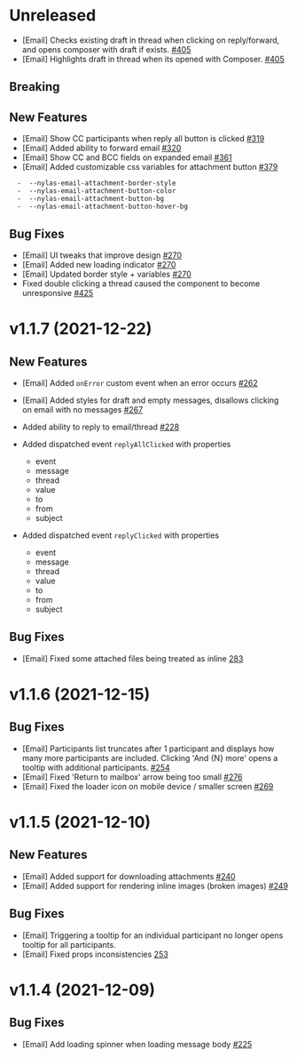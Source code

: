 # Unreleased

- [Email] Checks existing draft in thread when clicking on reply/forward, and opens composer with draft if exists. [#405](https://github.com/nylas/components/pull/405)
- [Email] Highlights draft in thread when its opened with Composer. [#405](https://github.com/nylas/components/pull/405)

## Breaking

## New Features

- [Email] Show CC participants when reply all button is clicked [#319](https://github.com/nylas/components/pull/319)
- [Email] Added ability to forward email [#320](https://github.com/nylas/components/pull/320)
- [Email] Show CC and BCC fields on expanded email [#361](https://github.com/nylas/components/pull/361)
- [Email] Added customizable css variables for attachment button [#379](https://github.com/nylas/components/pull/379)

```
  -  --nylas-email-attachment-border-style
  -  --nylas-email-attachment-button-color
  -  --nylas-email-attachment-button-bg
  -  --nylas-email-attachment-button-hover-bg
```

## Bug Fixes

- [Email] UI tweaks that improve design [#270](https://github.com/nylas/components/pull/270)
- [Email] Added new loading indicator [#270](https://github.com/nylas/components/pull/270)
- [Email] Updated border style + variables [#270](https://github.com/nylas/components/pull/270)
- Fixed double clicking a thread caused the component to become unresponsive [#425](https://github.com/nylas/components/pull/425)

# v1.1.7 (2021-12-22)

## New Features

- [Email] Added `onError` custom event when an error occurs [#262](https://github.com/nylas/components/pull/262)
- [Email] Added styles for draft and empty messages, disallows clicking on email with no messages [#267](https://github.com/nylas/components/pull/267)

- Added ability to reply to email/thread [#228](https://github.com/nylas/components/pull/228)
- Added dispatched event `replyAllClicked` with properties
  - event
  - message
  - thread
  - value
  - to
  - from
  - subject
- Added dispatched event `replyClicked` with properties
  - event
  - message
  - thread
  - value
  - to
  - from
  - subject

## Bug Fixes

- [Email] Fixed some attached files being treated as inline [283](https://github.com/nylas/components/pull/283)

# v1.1.6 (2021-12-15)

## Bug Fixes

- [Email] Participants list truncates after 1 participant and displays how many more participants are included. Clicking 'And {N} more' opens a tooltip with additional participants. [#254](https://github.com/nylas/components/pull/254)
- [Email] Fixed 'Return to mailbox' arrow being too small [#276](https://github.com/nylas/components/pull/276)
- [Email] Fixed the loader icon on mobile device / smaller screen [#269](https://github.com/nylas/components/pull/269)

# v1.1.5 (2021-12-10)

## New Features

- [Email] Added support for downloading attachments [#240](https://github.com/nylas/components/pull/240)
- [Email] Added support for rendering inline images (broken images) [#249](https://github.com/nylas/components/pull/249)

## Bug Fixes

- [Email] Triggering a tooltip for an individual participant no longer opens tooltip for all participants.
- [Email] Fixed props inconsistencies [253](https://github.com/nylas/components/pull/253)

# v1.1.4 (2021-12-09)

## Bug Fixes

- [Email] Add loading spinner when loading message body [#225](https://github.com/nylas/components/pull/225)

